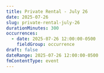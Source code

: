 ```yaml
---
title: Private Rental - July 26
date: 2025-07-26
slug: private-rental-july-26
durationMinutes: 300
occurrences:
  - date: 2025-07-26 12:00:00-0500
    fieldGroup: occurrence
draft: false
dateRange: 2025-07-26 12:00:00-0500
fmContentType: event
---
```

